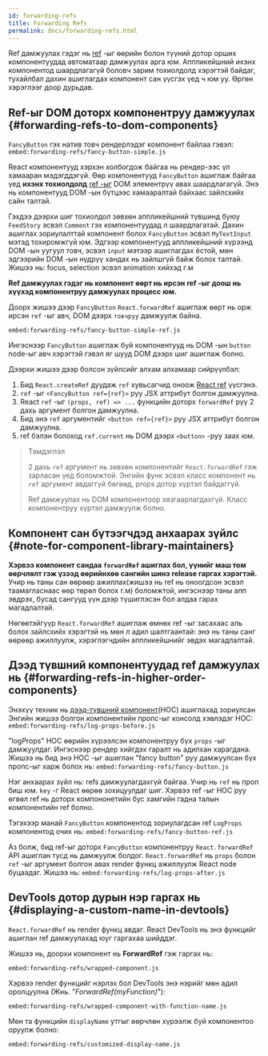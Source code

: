 ```yaml
---
id: forwarding-refs
title: Forwarding Refs
permalink: docs/forwarding-refs.html
---
```


Ref дамжуулах гэдэг нь [ref](/docs/refs-and-the-dom.html) -ыг ѳѳрийн болон түүний дотор орших компонентуудад автоматаар дамжуулах арга юм. Аппликейшний ихэнх компонентод шаардлагагүй боловч зарим тохиолдолд хэрэгтэй байдаг, тухайлбал дахин ашиглагдах компонент сан үүсгэх үед ч юм уу. Ѳргѳн хэрэглээг доор дурьдав.

## Ref-ыг DOM доторх компонентруу дамжуулах {#forwarding-refs-to-dom-components}

`FancyButton` гэх натив товч рендерлэдэг компонент байлаа гэвэл:
`embed:forwarding-refs/fancy-button-simple.js`

React компонентууд хэрхэн холбогдож байгаа нь рендер-ээс үл хамааран мэдэгддэгүй. Ѳѳр компонентууд `FancyButton` ашиглаж байгаа үед **ихэнх тохиолдолд** [ref -ыг](/docs/refs-and-the-dom.html) DOM элементрүү авах шаардлагагүй. Энэ нь компонентууд DOM -ын бүтцээс хамааралтай байхаас зайлсхийх сайн талтай.

Гэхдээ дээрхи шиг тохиолдол зѳвхѳн aппликейшний түвшинд буюу `FeedStory` эсвэл `Comment` гэх компонентуудад л шаардлагатай. Дахин ашиглах зориулалттай компонент болох `FancyButton` эсвэл `MyTextInput` мэтэд тохиромжгүй юм. Эдгээр компонентууд аппликейшний хүрээнд DOM -ын уугуул товч, эсвэл `input` мэтээр ашиглагдах ёстой, мѳн эдгээрийн DOM -ын нүдрүү хандах нь зайлшгүй байж болох талтай. Жишээ нь: focus, selection эсвэл animation хийхэд г.м

**Ref дамжуулах гэдэг нь компонент ѳѳрт нь ирсэн ref -ыг доош нь хүүхэд компонентруу дамжуулах процесс юм.**

Доорх жишээ дээр `FancyButton` `React.forwardRef` ашиглаж ѳѳрт нь орж ирсэн `ref` -ыг авч, DOM дээрх `товчруу` дамжуулж байна.

`embed:forwarding-refs/fancy-button-simple-ref.js`

Ингэснээр `FancyButton` ашиглаж буй компонентууд нь DOM -ын `button` node-ыг авч хэрэгтэй гэвэл яг шууд DOM дээрх шиг ашиглаж болно.

Дээрхи жишээ дээр болсон зүйлсийг алхам алхамаар сийрүүлбэл:

1. Бид `React.createRef` дуудаж `ref` хувьсагчид оноож [React ref](/docs/refs-and-the-dom.html) үүсгэнэ.
1. `ref` -ыг `<FancyButton ref={ref}>` руу JSX аттрибут болгон дамжуулна.
1. React `ref` -ыг `(props, ref) => ...` функцийн доторх `forwardRef` рүү 2 дахь аргумент болгон дамжуулна.
1. Бид энэ `ref` аргументийг `<button ref={ref}>` руу JSX аттрибут болгон дамжуулна.
1. ref бэлэн болоход `ref.current` нь DOM дээрх `<button>` -руу заах юм.

>Тэмдэглэл
>
>2 дахь `ref` аргумент нь зѳвхѳн компонентийг `React.forwardRef` гэж зарласан үед боломжтой. Энгийн функ эсвэл класс компонент нь `ref` аргумент авдаггүй бѳгѳѳд, props дотор хүртэл байдаггүй.
>
>Ref дамжуулах нь DOM компонентоор хязгаарлагдахгүй. Класс компонентруу хүртэл дамжуулж болно.

## Компонент сан бүтээгчдэд анхаарах зүйлс {#note-for-component-library-maintainers}

**Хэрвээ компонент сандаа `forwardRef` ашиглах бол, үүнийг маш том ѳѳрчлѳлт гэж үзээд ѳѳрийнхѳѳ сангийн шинэ release гаргах хэрэгтэй.** Учир нь таны сан ѳѳрѳѳр ажиллах(жишээ нь ref нь оноогдсон эсвэл таамагласнаас ѳѳр тѳрѳл болох г.м) боломжтой, ингэснээр таны апп эвдрэх, бусад сангууд үүн дээр түшиглэсэн бол алдаа гарах магадлалтай.

Нѳгѳѳтэйгүүр `React.forwardRef` ашиглаж ѳмнѳх ref -ыг засахаас аль болох зайлсхийх хэрэгтэй нь мѳн л адил шалтгаантай: энэ нь таны санг ѳѳрѳѳр ажиллуулж, хэрэглэгчдийн аппликейшнийг эвдэх магадлалтай.

## Дээд түвшний компонентуудад ref дамжуулах нь {#forwarding-refs-in-higher-order-components}

Энэхүү техник нь [дээд-түвшний компонент](/docs/higher-order-components.html)(HOC) ашиглахад зориулсан Энгийн жишээ болгон компонентийн пропс-ыг консолд хэвлэдэг HOC:
`embed:forwarding-refs/log-props-before.js`

"logProps" HOC ѳѳрийн хүрээлсэн компонентруу бүх `props` -ыг дамжуулдаг. Ингэснээр рендер хийгдэх гаралт нь адилхан харагдана. Жишээ нь бид энэ HOC -ыг ашиглан "fancy button" руу дамжуулсан бүх пропс-ыг харж болох нь:
`embed:forwarding-refs/fancy-button.js`

Нэг анхаарах зүйл нь: refs дамжуулагдахгүй байгаа. Учир нь `ref` нь проп биш юм. `key` -г React ѳѳрѳѳ зохицуулдаг шиг. Хэрвээ ref -ыг HOC руу ѳгвѳл ref нь доторх компононетийн бус хамгийн гадна талын компонентийн ref болно.

Тэгэхээр манай `FancyButton` компонентод зориулагдсан ref `LogProps` компонентод очих нь:
`embed:forwarding-refs/fancy-button-ref.js`

Аз болж, бид ref-ыг доторх `FancyButton` компонентруу `React.forwardRef` API ашиглан тусд нь дамжуулж болдог. `React.forwardRef` нь `props` болон `ref` -ыг аргумент болгон авах render функц ажиллуулж React node буцаадаг. Жишээ нь:
`embed:forwarding-refs/log-props-after.js`

## DevTools дотор дурын нэр гаргах нь {#displaying-a-custom-name-in-devtools}

`React.forwardRef` нь render функц авдаг. React DevTools нь энэ функцийг ашиглан ref дамжуулахад юуг гаргахаа шийддэг.

Жишээ нь, доорхи компонент нь **ForwardRef** гэж гаргах нь:

`embed:forwarding-refs/wrapped-component.js`

Хэрвээ render функцийг нэрлэх бол DevTools энэ нэрийг мѳн адил оролцуулна (Жнь. "*ForwardRef(myFunction)*"):

`embed:forwarding-refs/wrapped-component-with-function-name.js`

Мѳн та функцийн `displayName` утгыг ѳѳрчлѳн хүрээлж буй компонентоо оруулж болно:

`embed:forwarding-refs/customized-display-name.js`
